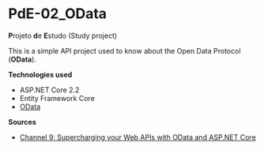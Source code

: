 # PdE-02_OData
**P**rojeto **d**e **E**studo (Study project)

This is a simple API project used to know about the Open Data Protocol (**OData**).

**Technologies used**
* ASP.NET Core 2.2
* Entity Framework Core
* [OData](https://www.odata.org)

**Sources**
* [Channel 9: Supercharging your Web APIs with OData and ASP.NET Core](https://channel9.msdn.com/Shows/On-NET/Supercharging-your-Web-APIs-with-OData-and-ASPNET-Core)
